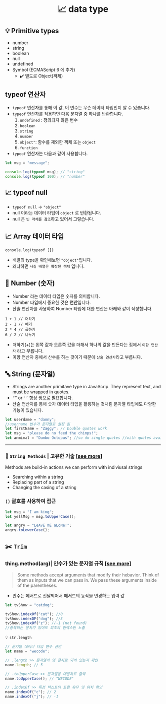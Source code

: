 # <p align="center"> 📈 data type

## 💡 Primitive types

- number
- string
- boolean
- null
- undefined
- Symbol (ECMAScript 6 에 추가)
  - ✔️ 별도로 Object(객체)

## typeof 연산자

- `typeof` 연산자를 통해 이 값, 이 변수는 무슨 데이터 타입인지 알 수 있습니다.
- `typeof` 연산자를 적용하면 다음 문자열 중 하나를 반환합니다.
  1. `undefined` : 정의되지 않은 변수
  2. `boolean`
  3. `string`
  4. `number`
  5. `object"`: 함수를 제외한 객체 또는 `object`
  6. `function`
- `typeof` 연산자는 다음과 같이 사용합니다.

```javascript
let msg = "message";

console.log(typeof msg); // "string"
console.log(typeof 100); // "number"
```

## 📈 typeof null

- `typeof null` → `"object"`
- null 이라는 데이터 타입이 `object` 로 반환됩니다.
- null 은 `빈 객체를 참조`하고 있어서 그렇습니다.

## 📈 Array 데이터 타입

```
console.log(typeof [])
```

- 배열의 type을 확인해보면 `"object"`입니다.
- 왜냐하면 `사실 배열은 확장된 객체` 입니다.

## 🔢 Number (숫자)

- Number 라는 데이터 타입은 숫자를 의미합니다.
- Number 타입에서 중요한 것은 **연산**입니다.
- 산술 연산자를 사용하여 Number 타입에 대한 연산은 아래와 같이 작성합니다.

```
1 + 1 // 더하기
2 - 1 // 빼기
2 * 4 // 곱하기
6 / 2 // 나누기
```

- 더하기(+)는 왼쪽 값과 오른쪽 값을 더해서 하나의 값을 만든다는 점에서 `이항 연산자` 라고 부릅니다.
- 이항 연산자 중에서 산수를 하는 것이기 때문에 `산술 연산자`라고 부릅니다.

## 🔤 String (문자열)

- Strings are another primitave type in JavaScrip. They represent text, and must be wrapped in quotes.
- `“”` or `‘’` 항상 쌍으로 필요합니다.
- 산술 연산자를 통해 숫자 데이터 타입을 활용하는 것처럼 문자열 타입에도 다양한 기능이 있습니다.

```javascript
let userdame = "danny";
//username 변수가 문자열로 설정 됨
let firstName = "Zaggy"; // Double quotes work
let msg = "please do no feed the chimps!";
let anmimal = "Dumbo Octopus"; //so do single quotes //with quotes available use space
```

<hr>

### 🔨 `String Methods` | 고유한 기술 [[see more]](https://developer.mozilla.org/ko/docs/Glossary/Method)

Methods are build-in actions we can perform with indiviusal strings

- Searching within a string
- Replacing part of a string
- Changing the casing of a string

### `()` 괄호를 사용하여 접근

```jsx
let msg = "I am king";
let yellMsg = msg.toUpperCase();

let angry = "LeAvE mE aLoNe!";
angry.toLowerCase();
```

## ✂️ `Trim`

### thing.method(arg)| 인수가 있는 문자열 규칙 [[see more]](https://developer.mozilla.org/ko/docs/Web/JavaScript/Reference/Global_Objects/Array/slice)

> Some methods accept arguments that modify their hebavior. Think of them as inputs that we can pass in. We pass these arguments inside of the parentheses.

- 인수는 메서드로 전달되어서 메서드의 동작을 변경하는 입력 값

```jsx
let tvShow = "catdog";

tvShow.indexOf("cat"); //0
tvShow.indexOF("dog"); //3
tvShow.indexOf("z"); //-1 (not found)
//중복되는 문자가 있어도 최초의 인덱스만 노출
```

💡 `str.length`

```javascript
// 문자열 데이터 타입 변수 선언
let name = "wecode";

// .length >> 문자열이 몇 글자로 되어 있는지 확인
name.length; // 5

// .toUpperCase >> 문자열을 대문자로 출력
name.toUpperCase(); // "WECODE"

// .indexOf >> 특정 텍스트의 포함 유무 및 위치 확인
name.indexOf("c"); // 2
name.indexOf("j"); // -1
```
